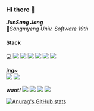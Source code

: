 ### Hi there 👋
***JunSang Jang***<br>
🏤*Sangmyeng Univ. Software 19th*


####  Stack

💻 
<img src="https://img.shields.io/badge/C-A8B9CC?style=flat&logo=C&logoColor=white"/> 
<img src="https://img.shields.io/badge/Python-3776AB?style=flat&logo=Python&logoColor=white"/>
<img src="https://img.shields.io/badge/Java-007396?style=flat&logo=java&logoColor=white">
<img src="https://img.shields.io/badge/html-E34F26?style=flat&logo=html5&logoColor=white">
<img src="https://img.shields.io/badge/css-1572B6?style=flat&logo=css3&logoColor=white">
<img src="https://img.shields.io/badge/JavaScript-F7DF1E?style=flat&logo=JavaScript&logoColor=white"/> 


***ing~***  
<img src="https://img.shields.io/badge/github-181717?style=flat&logo=github&logoColor=white">
<img src="https://img.shields.io/badge/Spring Boot-6DB33F?style=flat&logo=Spring Boot&logoColor=white">

***want!***
<img src="https://img.shields.io/badge/Unity-FFFFFF?style=flat&logo=Unity&logoColor=white"/>
<img src="https://img.shields.io/badge/Swift-F05138?style=flat&logo=Swift&logoColor=white"/> 
<img src="https://img.shields.io/badge/Node.js-339933?style=flat&logo=Node.js&logoColor=white"/> 
<img src="https://img.shields.io/badge/React-61DAFB?style=flat&logo=React&logoColor=white"/> 

[![Anurag's GitHub stats](https://github-readme-stats.vercel.app/api?username=JunSang1121)](https://github.com/JunSang1121/github-readme-stats)
